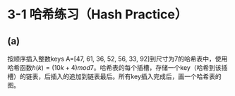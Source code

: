 # 3-1 哈希练习（Hash Practice）

## (a)

按顺序插入整数keys A=[47, 61, 36, 52, 56, 33, 92]到尺寸为7的哈希表中，使用哈希函数$h(k)=(10k+4)mod7$。哈希表的每个插槽，存储一个key（哈希到该插槽）的链表，后插入的追加到链表最后。所有key插入完成后，画一个哈希表的图。